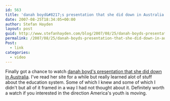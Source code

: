 ```yaml
---
id: 563
title: 'danah boyd&#8217;s presentation that she did down in Australia'
date: 2007-08-25T18:34:05+00:00
author: Stefan Hayden
layout: post
guid: http://www.stefanhayden.com/blog/2007/08/25/danah-boyds-presentation-that-she-did-down-in-australia/
permalink: /2007/08/25/danah-boyds-presentation-that-she-did-down-in-australia/
Post:
  - link
categories:
  - video
---
```

Finally got a chance to watch <a href="http://www.zephoria.org/thoughts/archives/2007/08/22/australian_educ.html">danah boyd's presentation that she did down in Australia</a>. I've read her site for a while but really learned alot of stuff about the education system. Some of which I knew and some of which I didn't but all of it framed in a way I had not thought about it. Definitely worth a watch if you interested in the direction America's youth is moving.